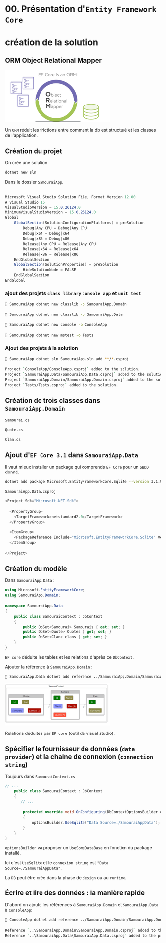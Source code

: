 # 00. Présentation d'`Entity Framework Core`

# création de la solution

## ORM Object Relational Mapper

<img src="assets/Screenshot2020-10-30at09.58.15.png" alt="Screenshot 2020-10-30 at 09.58.15" style="zoom:33%;" />

Un `ORM` réduit les frictions entre comment la db est structuré et les classes de l'application.

## Création du projet

On crée une solution

```bash
dotnet new sln
```

Dans le dossier `SamouraiApp`.

```csharp

Microsoft Visual Studio Solution File, Format Version 12.00
# Visual Studio 15
VisualStudioVersion = 15.0.26124.0
MinimumVisualStudioVersion = 15.0.26124.0
Global
	GlobalSection(SolutionConfigurationPlatforms) = preSolution
		Debug|Any CPU = Debug|Any CPU
		Debug|x64 = Debug|x64
		Debug|x86 = Debug|x86
		Release|Any CPU = Release|Any CPU
		Release|x64 = Release|x64
		Release|x86 = Release|x86
	EndGlobalSection
	GlobalSection(SolutionProperties) = preSolution
		HideSolutionNode = FALSE
	EndGlobalSection
EndGlobal

```

### ajout des projets `class library` `console app` et `unit test`

```bash
🦄 SamouraiApp dotnet new classlib -o SamouraiApp.Domain

🦄 SamouraiApp dotnet new classlib -o SamouraiApp.Data

🦄 SamouraiApp dotnet new console -o ConsoleApp

🦄 SamouraiApp dotnet new mstest -o Tests
```

### Ajout des projets à la solution

```bash
🦄 SamouraiApp dotnet sln SamouraiApp.sln add **/*.csproj

Project `ConsoleApp/ConsoleApp.csproj` added to the solution.
Project `SamouraiApp.Data/SamouraiApp.Data.csproj` added to the solution.
Project `SamouraiApp.Domain/SamouraiApp.Domain.csproj` added to the solution.
Project `Tests/Tests.csproj` added to the solution.
```

## Création de trois classes dans `SamouraiApp.Domain`

`Samourai.cs`

`Quote.cs`

`Clan.cs`

## Ajout d'`EF Core 3.1` dans `SamouraiApp.Data`

Il vaut mieux installer un package qui comprends `EF Core` pour un `SBDD` donné.

```bash
dotnet add package Microsoft.EntityFrameworkCore.Sqlite --version 3.1.9
```

`SamouraiApp.Data.csproj`

```csharp
<Project Sdk="Microsoft.NET.Sdk">

  <PropertyGroup>
    <TargetFramework>netstandard2.0</TargetFramework>
  </PropertyGroup>

  <ItemGroup>
    <PackageReference Include="Microsoft.EntityFrameworkCore.Sqlite" Version="3.1.9" />
  </ItemGroup>

</Project>
```

## Création du modèle

Dans `SamouraiApp.Data` :

```csharp
using Microsoft.EntityFrameworkCore;
using SamouraiApp.Domain;

namespace SamouraiApp.Data
{
    public class SamouraiContext : DbContext
    {
        public DbSet<Samourai> Samourais { get; set; }
        public DbSet<Quote> Quotes { get; set; }
        public DbSet<Clan> clans { get; set; }
    }
}
```

`EF core` déduite les tables et les relations d'après ce `DbContext`.

Ajouter la référence à `SamouraiApp.Domain` :

```bash
🦄 SamouraiApp.Data dotnet add reference ../SamouraiApp.Domain/SamouraiApp.Domain.csproj
```

<img src="assets/Screenshot2020-10-30at16.19.37.png" alt="Screenshot 2020-10-30 at 16.19.37" style="zoom:33%;" />

Relations déduites par `EF core` (outil de visual studio).

## Spécifier le fournisseur de données (`data provider`) et la chaine de connexion (`connection string`)

Toujours dans `SamouraiContext.cs`

```csharp
// ...
    public class SamouraiContext : DbContext
    {
       // ...

        protected override void OnConfiguring(DbContextOptionsBuilder optionsBuilder)
        {
            optionsBuilder.UseSqlite("Data Source=./SamouraiAppData");
        }
    }
}
```

`optionsBuilder` va proposer un `UseSomeDataBase` en fonction du package installé.

Ici c'est `UseSqlite` et le `connexion string` est `"Data Source=./SamouraiAppData"`.

La `DB` peut être crée dans la phase de `design` ou au `runtime`.

## Écrire et lire des données : la manière rapide

D'abord on ajoute les références à `SamouraiApp.Domain` et `SamouraiApp.Data` à `ConsoleApp`:

```bash
🦄 ConsoleApp dotnet add reference ../SamouraiApp.Domain/SamouraiApp.Domain.csproj ../SamouraiApp.Data/SamouraiApp.Data.csproj

Reference `..\SamouraiApp.Domain\SamouraiApp.Domain.csproj` added to the project.
Reference `..\SamouraiApp.Data\SamouraiApp.Data.csproj` added to the project.
```
